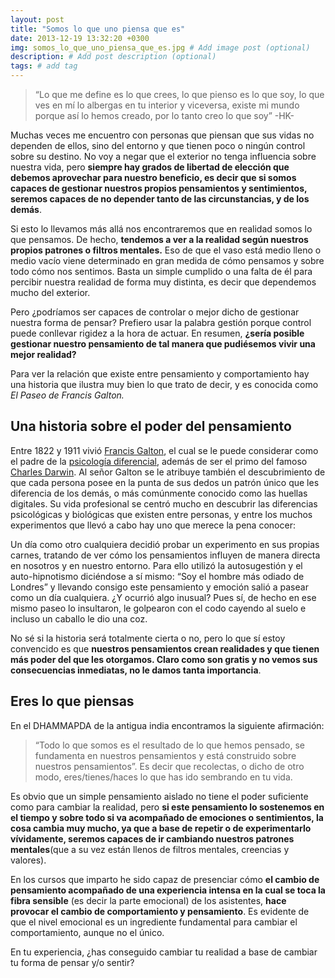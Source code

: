 ```yaml
---
layout: post
title: "Somos lo que uno piensa que es"
date: 2013-12-19 13:32:20 +0300
img: somos_lo_que_uno_piensa_que_es.jpg # Add image post (optional)
description: # Add post description (optional)
tags: # add tag
--- 
```


> “Lo que me define es lo que crees, lo que pienso es lo que soy, lo que ves en mí lo albergas en tu interior y viceversa, existe mi mundo porque así lo hemos creado, por lo tanto creo lo que soy” -HK-

Muchas veces me encuentro con personas que piensan que sus vidas no dependen de ellos, sino del entorno y que tienen poco o ningún control sobre su destino. No voy a negar que el exterior no tenga influencia sobre nuestra vida, pero **siempre hay grados de libertad de elección que debemos aprovechar para nuestro beneficio, es decir que si somos capaces de gestionar nuestros propios pensamientos y sentimientos, seremos capaces de no depender tanto de las circunstancias, y de los demás**.

Si esto lo llevamos más allá nos encontraremos que en realidad somos lo que pensamos. De hecho, **tendemos a ver a la realidad según nuestros propios patrones o filtros mentales.** Eso de que el vaso está medio lleno o medio vacío viene determinado en gran medida de cómo pensamos y sobre todo cómo nos sentimos. Basta un simple cumplido o una falta de él para percibir nuestra realidad de forma muy distinta, es decir que dependemos mucho del exterior.

Pero ¿podríamos ser capaces de controlar o mejor dicho de gestionar nuestra forma de pensar? Prefiero usar la palabra gestión porque control puede conllevar rigidez a la hora de actuar. En resumen, **¿sería posible gestionar nuestro pensamiento de tal manera que pudiésemos vivir una mejor realidad?**

Para ver la relación que existe entre pensamiento y comportamiento hay una historia que ilustra muy bien lo que trato de decir, y es conocida como *El Paseo de Francis Galton.*

## Una historia sobre el poder del pensamiento

Entre 1822 y 1911 vivió [Francis Galton][1], el cual se le puede considerar como el padre de la [psicología diferencial][2], además de ser el primo del famoso [Charles Darwin][3]. Al señor Galton se le atribuye también el descubrimiento de que cada persona posee en la punta de sus dedos un patrón único que les diferencia de los demás, o más comúnmente conocido como las huellas digitales. Su vida profesional se centró mucho en descubrir las diferencias psicológicas y biológicas que existen entre personas, y entre los muchos experimentos que llevó a cabo hay uno que merece la pena conocer:

Un día como otro cualquiera decidió probar un experimento en sus propias carnes, tratando de ver cómo los pensamientos influyen de manera directa en nosotros y en nuestro entorno. Para ello utilizó la autosugestión y el auto-hipnotismo diciéndose a sí mismo: “Soy el hombre más odiado de Londres” y llevando consigo este pensamiento y emoción salió a pasear como un día cualquiera. ¿Y ocurrió algo inusual? Pues sí, de hecho en ese mismo paseo lo insultaron, le golpearon con el codo cayendo al suelo e incluso un caballo le dio una coz.

No sé si la historia será totalmente cierta o no, pero lo que sí estoy convencido es que **nuestros pensamientos crean realidades y que tienen más poder del que les otorgamos. Claro como son gratis y no vemos sus consecuencias inmediatas, no le damos tanta importancia**.

## Eres lo que piensas

En el DHAMMAPDA de la antigua india encontramos la siguiente afirmación:

> “Todo lo que somos es el resultado de lo que hemos pensado, se fundamenta en nuestros pensamientos y está construido sobre nuestros pensamientos”. Es decir que recolectas, o dicho de otro modo, eres/tienes/haces lo que has ido sembrando en tu vida.

Es obvio que un simple pensamiento aislado no tiene el poder suficiente como para cambiar la realidad, pero **si este pensamiento lo sostenemos en el tiempo y sobre todo si va acompañado de emociones o sentimientos, la cosa cambia muy mucho, ya que a base de repetir o de experimentarlo vívidamente, seremos capaces de ir cambiando nuestros patrones mentales**(que a su vez están llenos de filtros mentales, creencias y valores).

En los cursos que imparto he sido capaz de presenciar cómo **el cambio de pensamiento acompañado de una experiencia intensa en la cual se toca la fibra sensible** (es decir la parte emocional) de los asistentes, **hace provocar el cambio de comportamiento y pensamiento**. Es evidente de que el nivel emocional es un ingrediente fundamental para cambiar el comportamiento, aunque no el único.

En tu experiencia, ¿has conseguido cambiar tu realidad a base de cambiar tu forma de pensar y/o sentir?

[1]:	http://es.wikipedia.org/wiki/Francis_Galton
[2]:	http://es.wikipedia.org/wiki/Psicolog%C3%ADa_diferencial
[3]:	http://es.wikipedia.org/wiki/Charles_Darwin